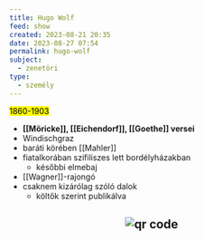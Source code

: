 ```yaml
---
title: Hugo Wolf
feed: show
created: 2023-08-21 20:35
date: 2023-08-27 07:54
permalink: hugo-wolf
subject:
  - zenetöri
type:
  - személy
---
```


<mark>1860-1903</mark>

- **[[Möricke]], [[Eichendorf]], [[Goethe]] versei**
- Windischgraz
- baráti körében [[Mahler]]
- fiatalkorában szifiliszes lett bordélyházakban
	- későbbi elmebaj
- [[Wagner]]-rajongó
- csaknem kizárólag szóló dalok
	- költők szerint publikálva





## <p style="text-align: center;"><img src="https://chart.googleapis.com/chart?cht=qr&chl=https://notes.andrasdenes.com/hugo-wolf&chs=180x180&choe=UTF-8&chld=L|2" alt="qr code"></p>

